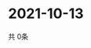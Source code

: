 # 2021-10-13
  共 0条

  <!-- BEGIN -->
  <!-- 最后更新时间Wed Oct 13 2021 18:04:43 GMT+0000 (Coordinated Universal Time) -->
  
  <!-- END -->
  
  